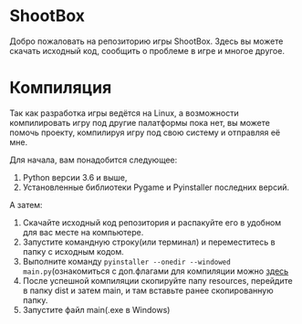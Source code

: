 ﻿# ShootBox
Добро пожаловать на репозиторию игры ShootBox. Здесь вы можете скачать исходный код, сообщить о проблеме в игре и многое другое.

# Компиляция
Так как разработка игры ведётся на Linux, а возможности компилировать игру под другие палатформы пока нет, вы можете помочь проекту, компилируя игру под свою систему и отправляя её мне.

Для начала, вам понадобится следующее:

 1. Python версии 3.6 и выше,
 2. Установленные библиотеки Pygame и Pyinstaller последних версий.

А затем:

 1. Скачайте исходный код репозитория и распакуйте его в удобном для вас месте на компьютере.
 2. Запустите командную строку(или терминал) и переместитесь в папку с исходным кодом.
 3. Выполните команду `pyinstaller --onedir --windowed main.py`(ознакомиться с доп.флагами для компиляции можно [здесь](https://pyinstaller.readthedocs.io/en/stable/usage.html)
 4. После успешной компиляции скопируйте папу resources, перейдите в папку dist и затем main, и там вставьте ранее скопированную папку.
 5. Запустите файл main(.exe в Windows)
